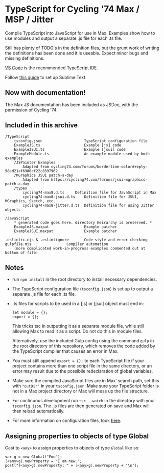 TypeScript for Cycling '74 Max / MSP / Jitter
===

Compile TypeScript into JavaScript for use in Max. Examples show how to use modules and output a separate .js file for each .ts file.

Still has plenty of TODO's in the definition files, but the grunt work of writing the definitions has been done and it is useable. Expect minor bugs and missing definitions.

[VS Code](https://code.visualstudio.com/) is the recommended TypeScript IDE.

Follow [this guide](https://cmatskas.com/getting-started-with-typescript-and-sublime-text/) to set up Sublime Text.


Now with documentation!
---

The Max JS documentation has been included as JSDoc, with the permission of Cycling '74.


Included in this archive
---

    /TypeScript
        tsconfig.json               	TypeScript configuration file 
        ExampleJS.ts                	Example [js] code
        ExampleJSUI.ts              	Example [jsui] code
        ExampleModule.ts            	An example module used by both examples
		/JSPainter Examples
			Adapted from cycling74.com/forums/borderline-color#reply-58ed21af6908cf22c8397962
		/MGraphics JSUI patch-a-day
			Adapted from https://cycling74.com/forums/jsui-mgraphics-patch-a-day
        /types
            cycling74-max8.d.ts		Definition file for JavaScript in Max
            cycling74-max8-jsui.d.ts	Definition file for JSUI, MGraphics, Sketch, etc.
            cycling74-max8-jitter.d.ts	Definition file for using Jitter objects 

    /JavaScript
		* generated code goes here. directory heirarchy is preserved. *
        ExampleJS.maxpat            	Example patcher 
        ExampleJSUI.maxpat          	Example patcher

	.eslintrc.cjs & .eslintignore		Code style and error checking
	gulpfile.mjs				Compiler automation
		(more complicated work-in-progress examples commented out at bottom of file)

Notes
---

 * run `npm install` in the root directory to install necessary dependencies.

 * The TypeScript configuration file (`tsconfig.json`) is set up to output a separate .js file for each .ts file. 

 * .ts files for scripts to be used in a [js] or [jsui] object must end in:

       let module = {};
       export = {};

   This tricks tsc in outputting it as a separate module file, while still allowing Max to read it as a script. Do not do this in module files. 

   Alternatively, use the included Gulp config using the command `gulp` in the root directory of this repository, which removes the code added by the TypeScript compiler that causes an error in Max.

 * You must still append `export = {};` to each TypeScript file if your project contains more than one script file in the same directory, or an error may result due to the possibile redeclaration of global variables.

 * Make sure the compiled JavaScript files are in Max' search path, set this with `"outDir"` in your `tsconfig.json`. Make sure your TypeScript folder is not in a Max project directory or Max will mess up the file structure. 

 * For continuous development run `tsc --watch` in the directory with your `tsconfig.json`. The .js files are then generated on save and Max will then reload automatically.

 * For more information on configuration files, look [here](https://www.typescriptlang.org/docs/handbook/tsconfig-json.html). 

Assigning properties to objects of type Global
---

Cast to ```<any>``` to assign properties to objects of type ```Global``` like so:
```
var g = new Global("Foo");
(<any>g).newProperty = "I am new.";
post("(<any>g).newProperty: " + (<any>g).newProperty + "\n");
```